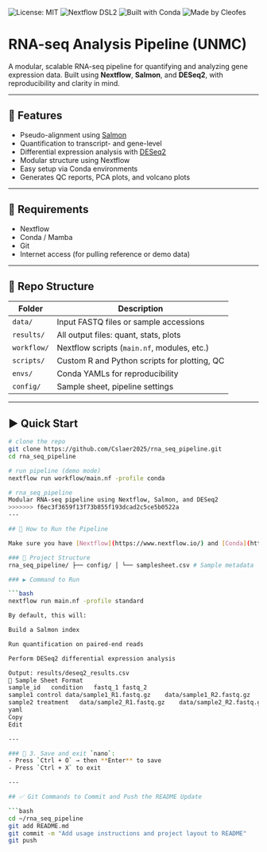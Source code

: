 ![License: MIT](https://img.shields.io/badge/license-MIT-blue.svg)
![Nextflow DSL2](https://img.shields.io/badge/nextflow-dsl2-43B02A)
![Built with Conda](https://img.shields.io/badge/env-conda-3E7EBB)
![Made by Cleofes](https://img.shields.io/badge/made%20by-Cleofes%20Sarmiento-ff69b4)

# RNA-seq Analysis Pipeline (UNMC)

A modular, scalable RNA-seq pipeline for quantifying and analyzing gene expression data. Built using **Nextflow**, **Salmon**, and **DESeq2**, with reproducibility and clarity in mind.

---

## 🧪 Features
- Pseudo-alignment using [Salmon](https://salmon.readthedocs.io)
- Quantification to transcript- and gene-level
- Differential expression analysis with [DESeq2](https://bioconductor.org/packages/release/bioc/html/DESeq2.html)
- Modular structure using Nextflow
- Easy setup via Conda environments
- Generates QC reports, PCA plots, and volcano plots

---

## 🔧 Requirements

- Nextflow
- Conda / Mamba
- Git
- Internet access (for pulling reference or demo data)

---

## 📁 Repo Structure

| Folder         | Description                                   |
|----------------|-----------------------------------------------|
| `data/`        | Input FASTQ files or sample accessions        |
| `results/`     | All output files: quant, stats, plots         |
| `workflow/`    | Nextflow scripts (`main.nf`, modules, etc.)   |
| `scripts/`     | Custom R and Python scripts for plotting, QC  |
| `envs/`        | Conda YAMLs for reproducibility                |
| `config/`      | Sample sheet, pipeline settings                |

---

## ▶️ Quick Start

```bash
# clone the repo
git clone https://github.com/Cslaer2025/rna_seq_pipeline.git
cd rna_seq_pipeline

# run pipeline (demo mode)
nextflow run workflow/main.nf -profile conda

# rna_seq_pipeline
Modular RNA-seq pipeline using Nextflow, Salmon, and DESeq2
>>>>>>> f6ec3f3659f13f73b855f193dcad2c5ce5b0522a
---

## 🚀 How to Run the Pipeline

Make sure you have [Nextflow](https://www.nextflow.io/) and [Conda](https://docs.conda.io/en/latest/) installed.

### 📁 Project Structure
rna_seq_pipeline/ ├── config/ │ └── samplesheet.csv # Sample metadata ├── data/ │ └── transcriptome.fa # Reference transcriptome ├── scripts/ │ └── deseq2.R # DESeq2 analysis script ├── results/ ├── main.nf # Nextflow workflow └── .gitignore

### ▶️ Command to Run

```bash
nextflow run main.nf -profile standard

By default, this will:

Build a Salmon index

Run quantification on paired-end reads

Perform DESeq2 differential expression analysis

Output: results/deseq2_results.csv
🧪 Sample Sheet Format
sample_id	condition	fastq_1	fastq_2
sample1	control	data/sample1_R1.fastq.gz	data/sample1_R2.fastq.gz
sample2	treatment	data/sample2_R1.fastq.gz	data/sample2_R2.fastq.gz
yaml
Copy
Edit

---

### 🔹 3. Save and exit `nano`:
- Press `Ctrl + O` → then **Enter** to save
- Press `Ctrl + X` to exit

---

## ✅ Git Commands to Commit and Push the README Update

```bash
cd ~/rna_seq_pipeline
git add README.md
git commit -m "Add usage instructions and project layout to README"
git push
